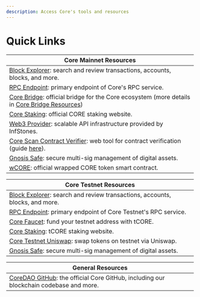 ```yaml
---
description: Access Core's tools and resources
---
```


# Quick Links

| Core Mainnet Resources                                                                                                                                                                                 |
| ------------------------------------------------------------------------------------------------------------------------------------------------------------------------------------------------------ |
| [Block Explorer](https://scan.coredao.org/): search and review transactions, accounts, blocks, and more.                                                                                               |
| [RPC Endpoint](https://rpc.coredao.org/): primary endpoint of Core's RPC service.                                                                                                                      |
| [Core Bridge](https://bridge.coredao.org/): official bridge for the Core ecosystem (more details in [Core Bridge Resources](https://docs.coredao.org/developer/develop-on-core/core-bridge-resources)) |
| [Core Staking](https://stake.coredao.org/): official CORE staking website.                                                                                                                             |
| [Web3 Provider](https://cloud.infstones.com/login): scalable API infrastructure provided by InfStones.                                                                                                 |
| [Core Scan Contract Verifier](https://scan.coredao.org/verifyContract): web tool for contract verification (guide [here](https://docs.coredao.org/developer/develop-on-core/contract-verification)).   |
| [Gnosis Safe](https://safe.coredao.org/welcome): secure multi-sig management of digital assets.                                                                                                        |
| [wCORE](https://scan.coredao.org/address/0x191e94fa59739e188dce837f7f6978d84727ad01): official wrapped CORE token smart contract.                                                                      |

| Core Testnet Resources                                                                                         |
| -------------------------------------------------------------------------------------------------------------- |
| [Block Explorer](https://scan.test.btcs.network/): search and review transactions, accounts, blocks, and more. |
| [RPC Endpoint](https://rpc.test.btcs.network/): primary endpoint of Core Testnet's RPC service.                |
| [Core Faucet](https://scan.test.btcs.network/faucet): fund your testnet address with tCORE.                    |
| [Core Staking](https://stake.test.btcs.network/): tCORE staking website.                                       |
| [Core Testnet Uniswap](https://swap.test.btcs.network/#/swap): swap tokens on testnet via Uniswap.             |
| [Gnosis Safe](https://safe.test.btcs.network/welcome): secure multi-sig management of digital assets.          |

| General Resources                                                                                                       |
| ----------------------------------------------------------------------------------------------------------------------- |
| [CoreDAO GitHub](https://github.com/coredao-org): the official Core GitHub, including our blockchain codebase and more. |
